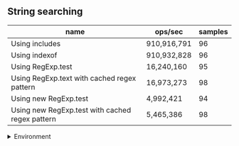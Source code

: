 ## String searching

|name|ops/sec|samples|
|-|-|-|
|Using includes|910,916,791|96|
|Using indexof|910,932,828|96|
|Using RegExp.test|16,240,160|95|
|Using RegExp.text with cached regex pattern|16,973,273|98|
|Using new RegExp.test|4,992,421|94|
|Using new RegExp.test with cached regex pattern|5,465,386|98|


<details>
<summary>Environment</summary>

* __Machine:__ linux x64 | 4 vCPUs | 15.2GB Mem
* __Run:__ Sat May 04 2024 01:38:55 GMT+0000 (Coordinated Universal Time)
</details>

<!--
{"environment":{"platform":"linux","arch":"x64","cpus":4,"totalMemory":15.245216369628906},"benchmarks":[{"name":"Using includes","opsSec":910916790.5726385,"samples":9},{"name":"Using indexof","opsSec":910932828.1616387,"samples":8},{"name":"Using RegExp.test","opsSec":16240159.8915229,"samples":6},{"name":"Using RegExp.text with cached regex pattern","opsSec":16973272.936409727,"samples":5},{"name":"Using new RegExp.test","opsSec":4992421.494583237,"samples":7},{"name":"Using new RegExp.test with cached regex pattern","opsSec":5465386.439985793,"samples":5}]}-->
